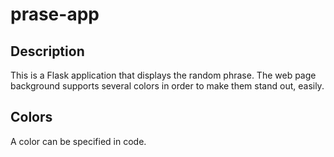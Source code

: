 # prase-app

## Description

This is a Flask application that displays the random phrase. The web page background supports several colors in order to make them stand out, easily.

## Colors

A color can be specified in code.
